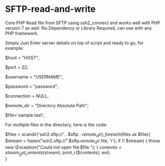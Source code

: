 # SFTP-read-and-write

Core PHP Read file from SFTP using ssh2_connect and works well with PHP version 7 as well.
No Dependency or Library Required, can use with any PHP framework.

Simply Just Enter server details on top of script and ready to go, for example:


$host = "HOST";

$port = 22;

$username = "USERNAME";

$password = "password";

$connection = NULL;

$remote_dir = "Directory Absolute Path";

$file='sample.text';

For multiple files in the directory, here is the code:

$files = scandir('ssh2.sftp://' . $sftp . $remote_dir);
  foreach($files as $file){
    $stream = fopen("ssh2.sftp://".$sftp.$remote_dir.$file, 'r');
    if (! $stream) {
            throw new \Exception("Could not open file:$file ");
    }
    $contents = stream_get_contents($stream);
    print_r($contents);	exit;		
  }
